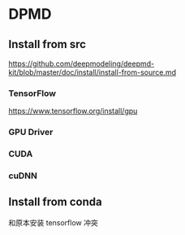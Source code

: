 # DPMD

## Install from src

<https://github.com/deepmodeling/deepmd-kit/blob/master/doc/install/install-from-source.md>

### TensorFlow

<https://www.tensorflow.org/install/gpu>

### GPU Driver

### CUDA

### cuDNN

## Install from conda

和原本安装 tensorflow 冲突
